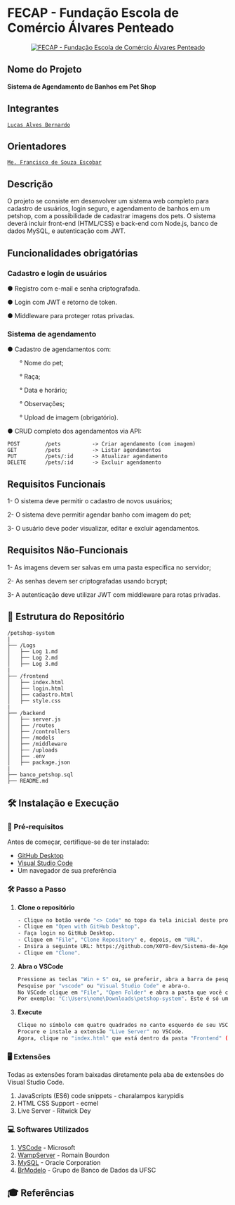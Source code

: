 # FECAP - Fundação Escola de Comércio Álvares Penteado

<p align="center">
<a href= "https://www.fecap.br/"><img src="https://encrypted-tbn0.gstatic.com/images?q=tbn:ANd9GcRhZPrRa89Kma0ZZogxm0pi-tCn_TLKeHGVxywp-LXAFGR3B1DPouAJYHgKZGV0XTEf4AE&usqp=CAU" alt="FECAP - Fundação Escola de Comércio Álvares Penteado" border="0"></a>
</p>

## Nome do Projeto

<p><strong>Sistema de Agendamento de Banhos em Pet Shop</strong></p>

## Integrantes

<a href="https://www.linkedin.com/in/lucas-alves-bernardo-093871252?utm_source=share&utm_campaign=share_via&utm_content=profile&utm_medium=android_app">`Lucas Alves Bernardo`</a>

## Orientadores

<a href="https://www.linkedin.com/in/francisco-escobar/">`Me. Francisco de Souza Escobar`</a>

## Descrição

<p>O projeto se consiste em desenvolver um sistema web completo para cadastro de usuários, login seguro, e agendamento de banhos em um petshop, com a possibilidade de cadastrar imagens dos pets. O sistema deverá incluir front-end (HTML/CSS) e back-end com Node.js, banco de dados MySQL, e autenticação com JWT.</p>

## Funcionalidades obrigatórias

### Cadastro e login de usuários
<p>● Registro com e-mail e senha criptografada.</p>
<p>● Login com JWT e retorno de token.</p>
<p>● Middleware para proteger rotas privadas.</p>

### Sistema de agendamento
<p>● Cadastro de agendamentos com:</p>
<p>&emsp;&emsp;° Nome do pet;</p>
<p>&emsp;&emsp;° Raça;</p>
<p>&emsp;&emsp;° Data e horário;</p>
<p>&emsp;&emsp;° Observações;</p>
<p>&emsp;&emsp;° Upload de imagem (obrigatório).</p>
<p>● CRUD completo dos agendamentos via API:</p>

```
POST        /pets          -> Criar agendamento (com imagem) 
GET         /pets          -> Listar agendamentos
PUT         /pets/:id      -> Atualizar agendamento
DELETE      /pets/:id      -> Excluir agendamento
```

## Requisitos Funcionais
<p>1- O sistema deve permitir o cadastro de novos usuários;</p>
<p>2- O sistema deve permitir agendar banho com imagem do pet;</p>
<p>3- O usuário deve poder visualizar, editar e excluir agendamentos.</p>

## Requisitos Não-Funcionais
<p>1- As imagens devem ser salvas em uma pasta específica no servidor;</p>
<p>2- As senhas devem ser criptografadas usando bcrypt;</p>
<p>3- A autenticação deve utilizar JWT com middleware para rotas privadas.</p>

## 📂 **Estrutura do Repositório**

```
/petshop-system
|
├── /Logs
│   ├── Log 1.md
│   ├── Log 2.md
│   ├── Log 3.md
|
├── /frontend
│   ├── index.html
│   ├── login.html
│   ├── cadastro.html
│   ├── style.css
|
├── /backend
│   ├── server.js
│   ├── /routes
│   ├── /controllers
│   ├── /models
│   ├── /middleware
│   ├── /uploads
│   ├── .env
│   ├── package.json
|
├── banco_petshop.sql
├── README.md
```

## 🛠 Instalação e Execução

### 🔧 Pré-requisitos
Antes de começar, certifique-se de ter instalado:
- [GitHub Desktop](https://desktop.github.com/download/)
- [Visual Studio Code](https://code.visualstudio.com/)
- Um navegador de sua preferência

### 🛠️ Passo a Passo

1. **Clone o repositório**
   ```sh
   - Clique no botão verde "<> Code" no topo da tela inicial deste projeto.
   - Clique em "Open with GitHub Desktop".
   - Faça login no GitHub Desktop.
   - Clique em "File", "Clone Repository" e, depois, em "URL".
   - Insira a seguinte URL: https://github.com/X0Y0-dev/Sistema-de-Agendamento-de-Banhos-em-Pet-Shop.git
   - Clique em "Clone".
   ```
2. **Abra o VSCode**
   ```sh
   Pressione as teclas "Win + S" ou, se preferir, abra a barra de pesquisa windows manualmente.
   Pesquise por "vscode" ou "Visual Studio Code" e abra-o.
   No VSCode clique em "File", "Open Folder" e abra a pasta que você clonou no caminho que você escolheu.
   Por exemplo: "C:\Users\nome\Downloads\petshop-system". Este é só um exemplo, você precisa encontrar onde você salvou.
   ```
3. **Execute**
   ```sh
   Clique no símbolo com quatro quadrados no canto esquerdo de seu VSCode para abrir a barra de pesquisa de extensões.
   Procure e instale a extensão "Live Server" no VSCode.
   Agora, clique no "index.html" que está dentro da pasta "Frontend" (em src) e, depois, clique em "Go Live".
   ```

### 🖥 Extensões
Todas as extensões foram baixadas diretamente pela aba de extensões do Visual Studio Code.
1. JavaScripts (ES6) code snippets - charalampos karypidis
2. HTML CSS Support - ecmel
3. Live Server - Ritwick Dey

### 💻 Softwares Utilizados
1. <a href="https://code.visualstudio.com/">VSCode</a> - Microsoft
2. <a href="https://wampserver.aviatechno.net/?lang=en=">WampServer</a> - Romain Bourdon
3. <a href="https://www.mysql.com/">MySQL</a> - Oracle Corporation
4. <a href="http://www.sis4.com/brModelo/download.html">BrModelo</a> - Grupo de Banco de Dados da UFSC

## 🎓 Referências
